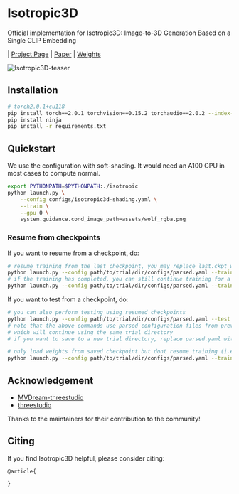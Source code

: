 # Isotropic3D
Official implementation for Isotropic3D: Image-to-3D Generation Based on a Single CLIP Embedding

| [Project Page](https://isotropic3d.github.io/) | [Paper](https://isotropic3d.github.io/) | [Weights](https://huggingface.co/pkunliu/Isotropic3D)


![Isotropic3D-teaser]()


## Installation

```sh
# torch2.0.1+cu118
pip install torch==2.0.1 torchvision==0.15.2 torchaudio==2.0.2 --index-url https://download.pytorch.org/whl/cu118
pip install ninja
pip install -r requirements.txt
```


## Quickstart

We use the configuration with soft-shading. It would need an A100 GPU in most cases to compute normal.
```sh
export PYTHONPATH=$PYTHONPATH:./isotropic
python launch.py \
    --config configs/isotropic3d-shading.yaml \
    --train \
    --gpu 0 \
    system.guidance.cond_image_path=assets/wolf_rgba.png
```

### Resume from checkpoints

If you want to resume from a checkpoint, do:

```sh
# resume training from the last checkpoint, you may replace last.ckpt with any other checkpoints
python launch.py --config path/to/trial/dir/configs/parsed.yaml --train --gpu 0 resume=path/to/trial/dir/ckpts/last.ckpt
# if the training has completed, you can still continue training for a longer time by setting trainer.max_steps
python launch.py --config path/to/trial/dir/configs/parsed.yaml --train --gpu 0 resume=path/to/trial/dir/ckpts/last.ckpt trainer.max_steps=20000
```

If you want to test from a checkpoint, do:
```sh
# you can also perform testing using resumed checkpoints
python launch.py --config path/to/trial/dir/configs/parsed.yaml --test --gpu 0 resume=path/to/trial/dir/ckpts/last.ckpt
# note that the above commands use parsed configuration files from previous trials
# which will continue using the same trial directory
# if you want to save to a new trial directory, replace parsed.yaml with raw.yaml in the command

# only load weights from saved checkpoint but dont resume training (i.e. dont load optimizer state):
python launch.py --config path/to/trial/dir/configs/parsed.yaml --train --gpu 0 system.weights=path/to/trial/dir/ckpts/last.ckpt
```


## Acknowledgement
- [MVDream-threestudio](https://github.com/bytedance/MVDream-threestudio)
- [threestudio](https://github.com/threestudio-project/threestudio)

Thanks to the maintainers for their contribution to the community!


## Citing

If you find Isotropic3D helpful, please consider citing:

```
@article{
  
}
```
